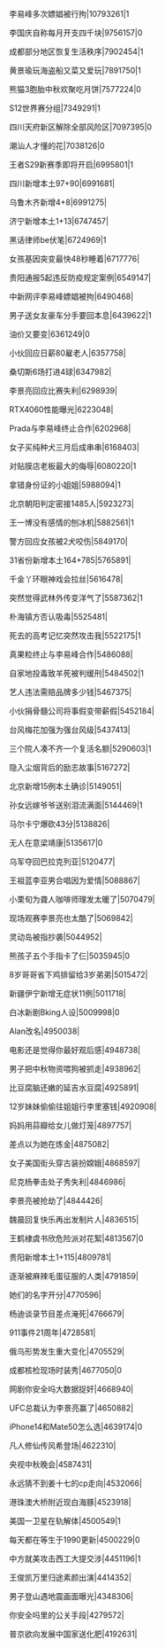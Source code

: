 李易峰多次嫖娼被行拘|10793261|1

李国庆自称每月开支四千块|9756157|0

成都部分地区恢复生活秩序|7902454|1

黄景瑜玩海盗船又菜又爱玩|7891750|1

熊猫3胞胎中秋欢聚吃月饼|7577224|0

S12世界赛分组|7349291|1

四川天府新区解除全部风险区|7097395|0

潮汕人才懂的花|7038126|0

王者S29新赛季即将开启|6995801|1

四川新增本土97+90|6991681|

乌鲁木齐新增4+8|6991275|

济宁新增本土1+13|6747457|

黑话律师be伏笔|6724969|1

女孩基因突变最快48秒睡着|6717776|

贵阳通报5起违反防疫规定案例|6549147|

中新网评李易峰嫖娼被拘|6490468|

男子送女友豪车分手要回本息|6439622|1

油价又要变|6361249|0

小伙回应日薪80雇老人|6357758|

桑切斯6场打进4球|6347982|

李景亮回应比赛失利|6298939|

RTX4060性能曝光|6223048|

Prada与李易峰终止合作|6202968|

女子买纯种犬三月后成串串|6168403|

对贴膜店老板最大的侮辱|6080220|1

拿错身份证的小姐姐|5988094|1

北京朝阳判定密接1485人|5923273|

王一博没有感情的刨冰机|5882561|1

警方回应女孩被2犬咬伤|5849170|

31省份新增本土164+785|5765891|

千金丫环眼神戏会拉丝|5616478|

突然觉得武林外传变洋气了|5587362|1

朴海镇方否认吸毒|5525481|

死去的高考记忆突然攻击我|5522175|1

真果粒终止与李易峰合作|5486088|

自家地投毒致羊死被判缓刑|5484502|1

艺人违法需赔品牌多少钱|5467375|

小伙捐骨髓公司将事假变带薪假|5452184|

台风梅花加强为强台风级|5437413|

三个院人凑不齐一个复活名额|5290603|1

隐入尘烟背后的励志故事|5167272|

北京新增15例本土确诊|5149051|

孙女远嫁爷爷送别泪流满面|5144469|1

马尔卡宁爆砍43分|5138826|

无人在意梁靖康|5135617|0

乌军夺回巴拉克列亚|5120477|

王祖蓝李亚男合唱因为爱情|5088867|

小栗旬为聋人咖啡师理发太暖了|5070479|

现场观赛李景亮也太酷了|5069842|

灵动岛被指抄袭|5044952|

熊孩子五个手指卡了仨|5035945|0

8岁哥哥省下鸡排留给3岁弟弟|5015472|

新疆伊宁新增无症状11例|5011718|

白冰新剧Bking人设|5009998|0

Alan改名|4950038|

电影还是觉得你最好观后感|4948738|

男子把中秋物资喂狗被抓走|4938962|

比豆腐脑还嫩的延吉水豆腐|4925891|

12岁妹妹偷偷往姐姐行李里塞钱|4920908|

妈妈用蒜瓣给女儿做灯笼|4897757|

差点以为她在炼金|4875082|

女子美国街头穿古装扮嫦娥|4868597|

尼克杨拳击处子秀失利|4846986|

李景亮被抢劫了|4844426|

魏晨回复快乐再出发制片人|4836515|

王鹤棣虞书欣危险派对花絮|4813567|0

贵阳新增本土1+115|4809781|

逐渐被麻辣毛蛋征服的人类|4791859|

她们的名字开分|4770596|

杨迪谈录节目差点淹死|4766679|

911事件21周年|4728581|

俄乌形势发生重大变化|4705529|

成都核检现场时装秀|4677050|0

网剧你安全吗大数据捉奸|4668940|

UFC总裁认为李景亮赢了|4650882|

iPhone14和Mate50怎么选|4639174|0

凡人修仙传风希登场|4622310|

央视中秋晚会|4587431|

永远猜不到姜十七的cp走向|4532066|

港珠澳大桥附近现白海豚|4523918|

美国一卫星在轨解体|4500549|1

每天都在等生于1990更新|4500229|0

中方就美攻击西工大提交涉|4451196|1

王俊凯万里归途素颜出演|4414352|

男子登山遇地震画面曝光|4348306|

你安全吗里的公关手段|4279572|

普京欲向发展中国家送化肥|4192631|

